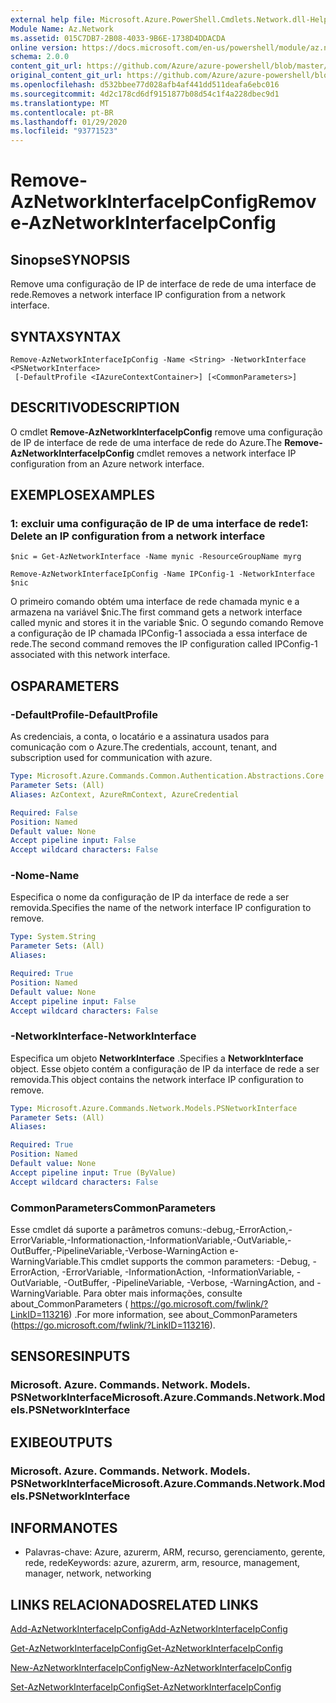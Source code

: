 ```yaml
---
external help file: Microsoft.Azure.PowerShell.Cmdlets.Network.dll-Help.xml
Module Name: Az.Network
ms.assetid: 015C7DB7-2B08-4033-9B6E-1738D4DDACDA
online version: https://docs.microsoft.com/en-us/powershell/module/az.network/remove-aznetworkinterfaceipconfig
schema: 2.0.0
content_git_url: https://github.com/Azure/azure-powershell/blob/master/src/Network/Network/help/Remove-AzNetworkInterfaceIpConfig.md
original_content_git_url: https://github.com/Azure/azure-powershell/blob/master/src/Network/Network/help/Remove-AzNetworkInterfaceIpConfig.md
ms.openlocfilehash: d532bbee77d028afb4af441dd511deafa6ebc016
ms.sourcegitcommit: 4d2c178cd6df9151877b08d54c1f4a228dbec9d1
ms.translationtype: MT
ms.contentlocale: pt-BR
ms.lasthandoff: 01/29/2020
ms.locfileid: "93771523"
---
```

# <span data-ttu-id="0852e-101">Remove-AzNetworkInterfaceIpConfig</span><span class="sxs-lookup"><span data-stu-id="0852e-101">Remove-AzNetworkInterfaceIpConfig</span></span>

## <span data-ttu-id="0852e-102">Sinopse</span><span class="sxs-lookup"><span data-stu-id="0852e-102">SYNOPSIS</span></span>
<span data-ttu-id="0852e-103">Remove uma configuração de IP de interface de rede de uma interface de rede.</span><span class="sxs-lookup"><span data-stu-id="0852e-103">Removes a network interface IP configuration from a network interface.</span></span>

## <span data-ttu-id="0852e-104">SYNTAX</span><span class="sxs-lookup"><span data-stu-id="0852e-104">SYNTAX</span></span>

```
Remove-AzNetworkInterfaceIpConfig -Name <String> -NetworkInterface <PSNetworkInterface>
 [-DefaultProfile <IAzureContextContainer>] [<CommonParameters>]
```

## <span data-ttu-id="0852e-105">DESCRITIVO</span><span class="sxs-lookup"><span data-stu-id="0852e-105">DESCRIPTION</span></span>
<span data-ttu-id="0852e-106">O cmdlet **Remove-AzNetworkInterfaceIpConfig** remove uma configuração de IP de interface de rede de uma interface de rede do Azure.</span><span class="sxs-lookup"><span data-stu-id="0852e-106">The **Remove-AzNetworkInterfaceIpConfig** cmdlet removes a network interface IP configuration from an Azure network interface.</span></span>

## <span data-ttu-id="0852e-107">EXEMPLOS</span><span class="sxs-lookup"><span data-stu-id="0852e-107">EXAMPLES</span></span>

### <span data-ttu-id="0852e-108">1: excluir uma configuração de IP de uma interface de rede</span><span class="sxs-lookup"><span data-stu-id="0852e-108">1: Delete an IP configuration from a network interface</span></span>
```
$nic = Get-AzNetworkInterface -Name mynic -ResourceGroupName myrg

Remove-AzNetworkInterfaceIpConfig -Name IPConfig-1 -NetworkInterface $nic
```

<span data-ttu-id="0852e-109">O primeiro comando obtém uma interface de rede chamada mynic e a armazena na variável $nic.</span><span class="sxs-lookup"><span data-stu-id="0852e-109">The first command gets a network interface called mynic and stores it in the variable $nic.</span></span> <span data-ttu-id="0852e-110">O segundo comando Remove a configuração de IP chamada IPConfig-1 associada a essa interface de rede.</span><span class="sxs-lookup"><span data-stu-id="0852e-110">The second command removes the IP configuration called IPConfig-1 associated with this network interface.</span></span>

## <span data-ttu-id="0852e-111">OS</span><span class="sxs-lookup"><span data-stu-id="0852e-111">PARAMETERS</span></span>

### <span data-ttu-id="0852e-112">-DefaultProfile</span><span class="sxs-lookup"><span data-stu-id="0852e-112">-DefaultProfile</span></span>
<span data-ttu-id="0852e-113">As credenciais, a conta, o locatário e a assinatura usados para comunicação com o Azure.</span><span class="sxs-lookup"><span data-stu-id="0852e-113">The credentials, account, tenant, and subscription used for communication with azure.</span></span>

```yaml
Type: Microsoft.Azure.Commands.Common.Authentication.Abstractions.Core.IAzureContextContainer
Parameter Sets: (All)
Aliases: AzContext, AzureRmContext, AzureCredential

Required: False
Position: Named
Default value: None
Accept pipeline input: False
Accept wildcard characters: False
```

### <span data-ttu-id="0852e-114">-Nome</span><span class="sxs-lookup"><span data-stu-id="0852e-114">-Name</span></span>
<span data-ttu-id="0852e-115">Especifica o nome da configuração de IP da interface de rede a ser removida.</span><span class="sxs-lookup"><span data-stu-id="0852e-115">Specifies the name of the network interface IP configuration to remove.</span></span>

```yaml
Type: System.String
Parameter Sets: (All)
Aliases:

Required: True
Position: Named
Default value: None
Accept pipeline input: False
Accept wildcard characters: False
```

### <span data-ttu-id="0852e-116">-NetworkInterface</span><span class="sxs-lookup"><span data-stu-id="0852e-116">-NetworkInterface</span></span>
<span data-ttu-id="0852e-117">Especifica um objeto **NetworkInterface** .</span><span class="sxs-lookup"><span data-stu-id="0852e-117">Specifies a **NetworkInterface** object.</span></span>
<span data-ttu-id="0852e-118">Esse objeto contém a configuração de IP da interface de rede a ser removida.</span><span class="sxs-lookup"><span data-stu-id="0852e-118">This object contains the network interface IP configuration to remove.</span></span>

```yaml
Type: Microsoft.Azure.Commands.Network.Models.PSNetworkInterface
Parameter Sets: (All)
Aliases:

Required: True
Position: Named
Default value: None
Accept pipeline input: True (ByValue)
Accept wildcard characters: False
```

### <span data-ttu-id="0852e-119">CommonParameters</span><span class="sxs-lookup"><span data-stu-id="0852e-119">CommonParameters</span></span>
<span data-ttu-id="0852e-120">Esse cmdlet dá suporte a parâmetros comuns:-debug,-ErrorAction,-ErrorVariable,-Informationaction,-InformationVariable,-OutVariable,-OutBuffer,-PipelineVariable,-Verbose-WarningAction e-WarningVariable.</span><span class="sxs-lookup"><span data-stu-id="0852e-120">This cmdlet supports the common parameters: -Debug, -ErrorAction, -ErrorVariable, -InformationAction, -InformationVariable, -OutVariable, -OutBuffer, -PipelineVariable, -Verbose, -WarningAction, and -WarningVariable.</span></span> <span data-ttu-id="0852e-121">Para obter mais informações, consulte about_CommonParameters ( https://go.microsoft.com/fwlink/?LinkID=113216) .</span><span class="sxs-lookup"><span data-stu-id="0852e-121">For more information, see about_CommonParameters (https://go.microsoft.com/fwlink/?LinkID=113216).</span></span>

## <span data-ttu-id="0852e-122">SENSORES</span><span class="sxs-lookup"><span data-stu-id="0852e-122">INPUTS</span></span>

### <span data-ttu-id="0852e-123">Microsoft. Azure. Commands. Network. Models. PSNetworkInterface</span><span class="sxs-lookup"><span data-stu-id="0852e-123">Microsoft.Azure.Commands.Network.Models.PSNetworkInterface</span></span>

## <span data-ttu-id="0852e-124">EXIBE</span><span class="sxs-lookup"><span data-stu-id="0852e-124">OUTPUTS</span></span>

### <span data-ttu-id="0852e-125">Microsoft. Azure. Commands. Network. Models. PSNetworkInterface</span><span class="sxs-lookup"><span data-stu-id="0852e-125">Microsoft.Azure.Commands.Network.Models.PSNetworkInterface</span></span>

## <span data-ttu-id="0852e-126">INFORMA</span><span class="sxs-lookup"><span data-stu-id="0852e-126">NOTES</span></span>
* <span data-ttu-id="0852e-127">Palavras-chave: Azure, azurerm, ARM, recurso, gerenciamento, gerente, rede, rede</span><span class="sxs-lookup"><span data-stu-id="0852e-127">Keywords: azure, azurerm, arm, resource, management, manager, network, networking</span></span>

## <span data-ttu-id="0852e-128">LINKS RELACIONADOS</span><span class="sxs-lookup"><span data-stu-id="0852e-128">RELATED LINKS</span></span>

[<span data-ttu-id="0852e-129">Add-AzNetworkInterfaceIpConfig</span><span class="sxs-lookup"><span data-stu-id="0852e-129">Add-AzNetworkInterfaceIpConfig</span></span>](./Add-AzNetworkInterfaceIpConfig.md)

[<span data-ttu-id="0852e-130">Get-AzNetworkInterfaceIpConfig</span><span class="sxs-lookup"><span data-stu-id="0852e-130">Get-AzNetworkInterfaceIpConfig</span></span>](./Get-AzNetworkInterfaceIpConfig.md)

[<span data-ttu-id="0852e-131">New-AzNetworkInterfaceIpConfig</span><span class="sxs-lookup"><span data-stu-id="0852e-131">New-AzNetworkInterfaceIpConfig</span></span>](./New-AzNetworkInterfaceIpConfig.md)

[<span data-ttu-id="0852e-132">Set-AzNetworkInterfaceIpConfig</span><span class="sxs-lookup"><span data-stu-id="0852e-132">Set-AzNetworkInterfaceIpConfig</span></span>](./Set-AzNetworkInterfaceIpConfig.md)


